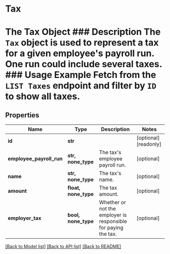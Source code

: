 # Tax

# The Tax Object ### Description The `Tax` object is used to represent a tax for a given employee's payroll run. One run could include several taxes.  ### Usage Example Fetch from the `LIST Taxes` endpoint and filter by `ID` to show all taxes.
## Properties
Name | Type | Description | Notes
------------ | ------------- | ------------- | -------------
**id** | **str** |  | [optional] [readonly] 
**employee_payroll_run** | **str, none_type** | The tax&#39;s employee payroll run. | [optional] 
**name** | **str, none_type** | The tax&#39;s name. | [optional] 
**amount** | **float, none_type** | The tax amount. | [optional] 
**employer_tax** | **bool, none_type** | Whether or not the employer is responsible for paying the tax. | [optional] 

[[Back to Model list]](../README.md#documentation-for-models) [[Back to API list]](../README.md#documentation-for-api-endpoints) [[Back to README]](../README.md)


